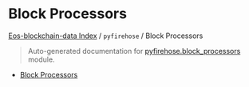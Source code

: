 # Block Processors

[Eos-blockchain-data Index](../../README.md#eos-blockchain-data-index) /
`pyfirehose` /
Block Processors

> Auto-generated documentation for [pyfirehose.block_processors](https://github.com/Krow10/eos-blockchain-data/blob/main/pyfirehose/block_processors/__init__.py) module.

- [Block Processors](#block-processors)
